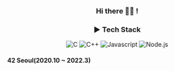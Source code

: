 <!--
**mack-10/mack-10** is a ✨ _special_ ✨ repository because its `README.md` (this file) appears on your GitHub profile.

Here are some ideas to get you started:
-->

<h3 align="center">Hi there 👋🏻 !</h2>

<h3 align="center">▶️ Tech Stack</h3>
<p align="center">
  <img alt="C" src="https://img.shields.io/badge/C-A8B9CC?style=for-the-badge&logo=C&logoColor=white"/></a>
  <img alt="C++" src="https://img.shields.io/badge/C++-00599C?style=for-the-badge&logo=C++%2B%2B&logoColor=white"/></a>
  <img alt="Javascript" src ="https://img.shields.io/badge/JavaScript-F7DF1E?style=for-the-badge&logo=JavaScript&logoColor=white"/></a>
  <img alt="Node.js" src ="https://img.shields.io/badge/Node.js-339933?style=for-the-badge&logo=Node.js&logoColor=white"/></a>
</p>


<h4>42 Seoul(2020.10 ~ 2022.3)</h4>
